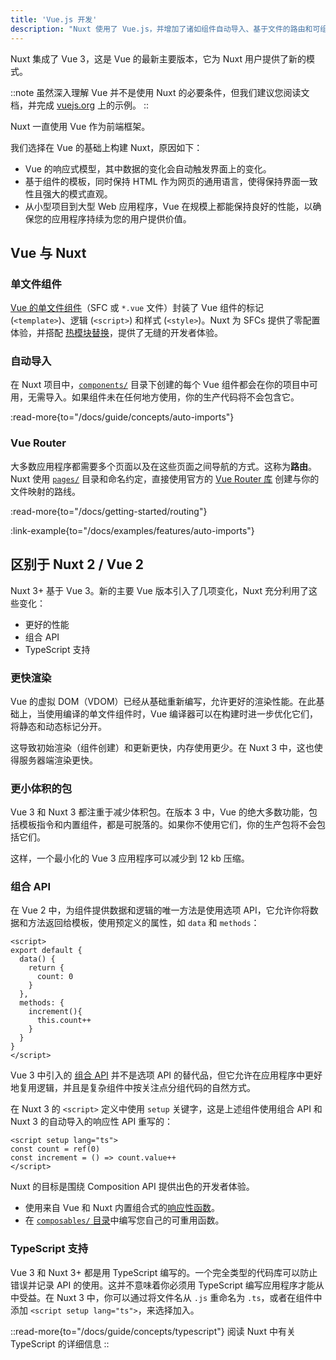 ```yaml
---
title: 'Vue.js 开发'
description: "Nuxt 使用了 Vue.js，并增加了诸如组件自动导入、基于文件的路由和可组合的特性，以便于 SSR 友好地使用。"
---
```


Nuxt 集成了 Vue 3，这是 Vue 的最新主要版本，它为 Nuxt 用户提供了新的模式。

::note
虽然深入理解 Vue 并不是使用 Nuxt 的必要条件，但我们建议您阅读文档，并完成 [vuejs.org](https://vuejs.org) 上的示例。
::

Nuxt 一直使用 Vue 作为前端框架。

我们选择在 Vue 的基础上构建 Nuxt，原因如下：

- Vue 的响应式模型，其中数据的变化会自动触发界面上的变化。
- 基于组件的模板，同时保持 HTML 作为网页的通用语言，使得保持界面一致性且强大的模式直观。
- 从小型项目到大型 Web 应用程序，Vue 在规模上都能保持良好的性能，以确保您的应用程序持续为您的用户提供价值。

## Vue 与 Nuxt

### 单文件组件

[Vue 的单文件组件](https://v3.vuejs.org/guide/single-file-component.html)（SFC 或 `*.vue` 文件）封装了 Vue 组件的标记 (`<template>`)、逻辑 (`<script>`) 和样式 (`<style>`)。Nuxt 为 SFCs 提供了零配置体验，并搭配 [热模块替换](https://vitejs.dev/guide/features.html#hot-module-replacement)，提供了无缝的开发者体验。

### 自动导入

在 Nuxt 项目中，[`components/`](/docs/guide/directory-structure/components) 目录下创建的每个 Vue 组件都会在你的项目中可用，无需导入。如果组件未在任何地方使用，你的生产代码将不会包含它。

:read-more{to="/docs/guide/concepts/auto-imports"}

### Vue Router

大多数应用程序都需要多个页面以及在这些页面之间导航的方式。这称为**路由**。Nuxt 使用 [`pages/`](/docs/guide/directory-structure/pages) 目录和命名约定，直接使用官方的 [Vue Router 库](https://router.vuejs.org) 创建与你的文件映射的路线。

:read-more{to="/docs/getting-started/routing"}

:link-example{to="/docs/examples/features/auto-imports"}

## 区别于 Nuxt 2 / Vue 2

Nuxt 3+ 基于 Vue 3。新的主要 Vue 版本引入了几项变化，Nuxt 充分利用了这些变化：

- 更好的性能
- 组合 API
- TypeScript 支持

### 更快渲染

Vue 的虚拟 DOM（VDOM）已经从基础重新编写，允许更好的渲染性能。在此基础上，当使用编译的单文件组件时，Vue 编译器可以在构建时进一步优化它们，将静态和动态标记分开。

这导致初始渲染（组件创建）和更新更快，内存使用更少。在 Nuxt 3 中，这也使得服务器端渲染更快。

### 更小体积的包

Vue 3 和 Nuxt 3 都注重于减少体积包。在版本 3 中，Vue 的绝大多数功能，包括模板指令和内置组件，都是可脱落的。如果你不使用它们，你的生产包将不会包括它们。

这样，一个最小化的 Vue 3 应用程序可以减少到 12 kb 压缩。

### 组合 API

在 Vue 2 中，为组件提供数据和逻辑的唯一方法是使用选项 API，它允许你将数据和方法返回给模板，使用预定义的属性，如 `data` 和 `methods`：

```vue twoslash
<script>
export default {
  data() {
    return {
      count: 0
    }
  },
  methods: {
    increment(){
      this.count++
    }
  }
}
</script>
```

Vue 3 中引入的 [组合 API](https://vuejs.org/guide/extras/composition-api-faq.html) 并不是选项 API 的替代品，但它允许在应用程序中更好地复用逻辑，并且是复杂组件中按关注点分组代码的自然方式。

在 Nuxt 3 的 `<script>` 定义中使用 `setup` 关键字，这是上述组件使用组合 API 和 Nuxt 3 的自动导入的响应性 API 重写的：

```vue twoslash [components/Counter.vue]
<script setup lang="ts">
const count = ref(0)
const increment = () => count.value++
</script>
```

Nuxt 的目标是围绕 Composition API 提供出色的开发者体验。

- 使用来自 Vue 和 Nuxt 内置组合式的[响应性函数](https://vuejs.org/api/reactivity-core.html)。
- 在 [`composables/` 目录](/docs/guide/directory-structure/composables)中编写您自己的可重用函数。

### TypeScript 支持

Vue 3 和 Nuxt 3+ 都是用 TypeScript 编写的。一个完全类型的代码库可以防止错误并记录 API 的使用。这并不意味着你必须用 TypeScript 编写应用程序才能从中受益。在 Nuxt 3 中，你可以通过将文件名从 `.js` 重命名为 `.ts`，或者在组件中添加 `<script setup lang="ts">`，来选择加入。

::read-more{to="/docs/guide/concepts/typescript"}
阅读 Nuxt 中有关 TypeScript 的详细信息
::
